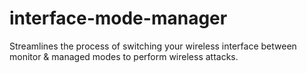 # interface-mode-manager
Streamlines the process of switching your wireless interface between monitor &amp; managed modes to perform wireless attacks.

